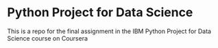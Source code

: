 # Python Project for Data Science

This is a repo for the final assignment in the IBM Python Project for Data Science course on Coursera
